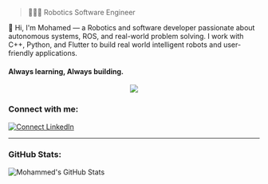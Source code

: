 > 👨🏻‍💻 Robotics Software Engineer
> 
👋 Hi, I'm Mohamed — a Robotics and software developer passionate about autonomous systems, ROS, and real-world problem solving. I work with C++, Python, and Flutter to build real world intelligent robots and user-friendly applications.

#### Always learning, Always building.


<p align="center">
  <a href="https://skillicons.dev">
    <img src="https://skillicons.dev/icons?i=git,github,ros,cpp,c,cmake" />
  </a>
</p>

### Connect with me:
[![Connect LinkedIn](https://img.shields.io/badge/LinkedIn-0077B5?style=for-the-badge&logo=linkedin&logoColor=white)](https://www.linkedin.com/in/mohamed-fathalla~1/)

---

### GitHub Stats:
<img align="center" alt="Mohammed's GitHub Stats" src="https://github-readme-stats.vercel.app/api?username=MohammedFathalla&show_icons=true&hide_border=true&title_color=1E90FF&icon_color=00BFFF&bg_color=000000&text_color=E0F0FF&border_color=1E90FF" />
